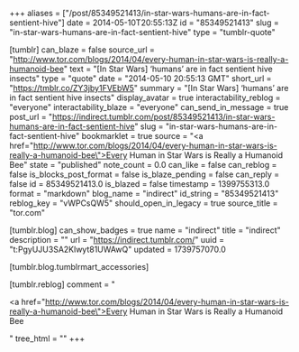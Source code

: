 +++
aliases = ["/post/85349521413/in-star-wars-humans-are-in-fact-sentient-hive"]
date = 2014-05-10T20:55:13Z
id = "85349521413"
slug = "in-star-wars-humans-are-in-fact-sentient-hive"
type = "tumblr-quote"

[tumblr]
can_blaze = false
source_url = "http://www.tor.com/blogs/2014/04/every-human-in-star-wars-is-really-a-humanoid-bee"
text = "[In Star Wars] ‘humans’ are in fact sentient hive insects"
type = "quote"
date = "2014-05-10 20:55:13 GMT"
short_url = "https://tmblr.co/ZY3jby1FVEbW5"
summary = "[In Star Wars] ‘humans’ are in fact sentient hive insects"
display_avatar = true
interactability_reblog = "everyone"
interactability_blaze = "everyone"
can_send_in_message = true
post_url = "https://indirect.tumblr.com/post/85349521413/in-star-wars-humans-are-in-fact-sentient-hive"
slug = "in-star-wars-humans-are-in-fact-sentient-hive"
bookmarklet = true
source = "<a href=\"http://www.tor.com/blogs/2014/04/every-human-in-star-wars-is-really-a-humanoid-bee\">Every Human in Star Wars is Really a Humanoid Bee</a>"
state = "published"
note_count = 0.0
can_like = false
can_reblog = false
is_blocks_post_format = false
is_blaze_pending = false
can_reply = false
id = 85349521413.0
is_blazed = false
timestamp = 1399755313.0
format = "markdown"
blog_name = "indirect"
id_string = "85349521413"
reblog_key = "vWPCsQW5"
should_open_in_legacy = true
source_title = "tor.com"

[tumblr.blog]
can_show_badges = true
name = "indirect"
title = "indirect"
description = ""
url = "https://indirect.tumblr.com/"
uuid = "t:PgyUJU3SA2Klwyt81UWAwQ"
updated = 1739757070.0

[tumblr.blog.tumblrmart_accessories]

[tumblr.reblog]
comment = "<p><a href=\"http://www.tor.com/blogs/2014/04/every-human-in-star-wars-is-really-a-humanoid-bee\">Every Human in Star Wars is Really a Humanoid Bee</a></p>"
tree_html = ""
+++
